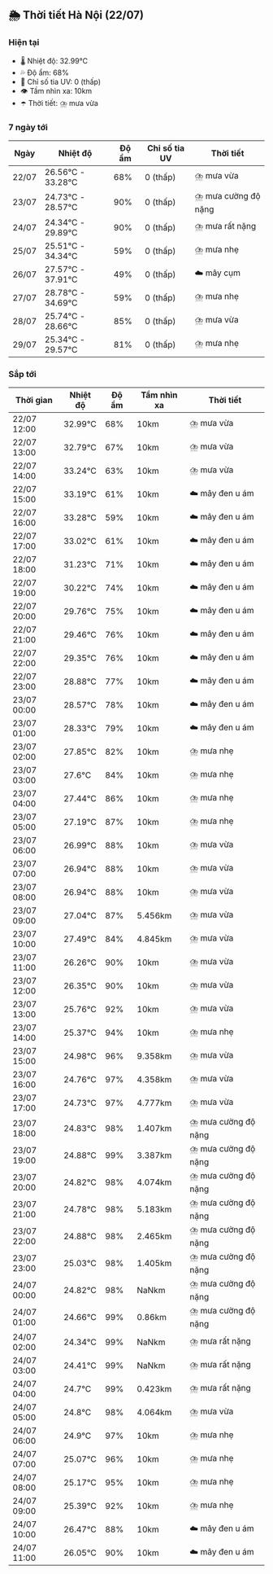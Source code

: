 ## 🌦️ Thời tiết Hà Nội (22/07)

### Hiện tại

- 🌡️ Nhiệt độ: 32.99℃
- 💦 Độ ẩm: 68%
- 🌟 Chỉ số tia UV: 0 (thấp)
- 👁️ Tầm nhìn xa: 10km
- ☂️ Thời tiết: ⛈️ mưa vừa

### 7 ngày tới

| Ngày | Nhiệt độ | Độ ẩm | Chỉ số tia UV | Thời tiết |
| --- | --- | --- | --- | --- |
| 22/07 | 26.56℃ - 33.28℃ | 68% | 0 (thấp) | ⛈️ mưa vừa |
| 23/07 | 24.73℃ - 28.57℃ | 90% | 0 (thấp) | ⛈️ mưa cường độ nặng |
| 24/07 | 24.34℃ - 29.89℃ | 90% | 0 (thấp) | ⛈️ mưa rất nặng |
| 25/07 | 25.51℃ - 34.34℃ | 59% | 0 (thấp) | ⛈️ mưa nhẹ |
| 26/07 | 27.57℃ - 37.91℃ | 49% | 0 (thấp) | ☁️ mây cụm |
| 27/07 | 28.78℃ - 34.69℃ | 59% | 0 (thấp) | ⛈️ mưa nhẹ |
| 28/07 | 25.74℃ - 28.66℃ | 85% | 0 (thấp) | ⛈️ mưa vừa |
| 29/07 | 25.34℃ - 29.57℃ | 81% | 0 (thấp) | ⛈️ mưa nhẹ |

### Sắp tới

| Thời gian | Nhiệt độ | Độ ẩm | Tầm nhìn xa | Thời tiết |
| --- | --- | --- | --- | --- |
| 22/07 12:00 | 32.99℃ | 68% | 10km | ⛈️ mưa vừa |
| 22/07 13:00 | 32.79℃ | 67% | 10km | ⛈️ mưa vừa |
| 22/07 14:00 | 33.24℃ | 63% | 10km | ⛈️ mưa vừa |
| 22/07 15:00 | 33.19℃ | 61% | 10km | ☁️ mây đen u ám |
| 22/07 16:00 | 33.28℃ | 59% | 10km | ☁️ mây đen u ám |
| 22/07 17:00 | 33.02℃ | 61% | 10km | ☁️ mây đen u ám |
| 22/07 18:00 | 31.23℃ | 71% | 10km | ☁️ mây đen u ám |
| 22/07 19:00 | 30.22℃ | 74% | 10km | ☁️ mây đen u ám |
| 22/07 20:00 | 29.76℃ | 75% | 10km | ☁️ mây đen u ám |
| 22/07 21:00 | 29.46℃ | 76% | 10km | ☁️ mây đen u ám |
| 22/07 22:00 | 29.35℃ | 76% | 10km | ☁️ mây đen u ám |
| 22/07 23:00 | 28.88℃ | 77% | 10km | ☁️ mây đen u ám |
| 23/07 00:00 | 28.57℃ | 78% | 10km | ☁️ mây đen u ám |
| 23/07 01:00 | 28.33℃ | 79% | 10km | ☁️ mây đen u ám |
| 23/07 02:00 | 27.85℃ | 82% | 10km | ⛈️ mưa nhẹ |
| 23/07 03:00 | 27.6℃ | 84% | 10km | ⛈️ mưa nhẹ |
| 23/07 04:00 | 27.44℃ | 86% | 10km | ⛈️ mưa nhẹ |
| 23/07 05:00 | 27.19℃ | 87% | 10km | ⛈️ mưa nhẹ |
| 23/07 06:00 | 26.99℃ | 88% | 10km | ⛈️ mưa vừa |
| 23/07 07:00 | 26.94℃ | 88% | 10km | ⛈️ mưa vừa |
| 23/07 08:00 | 26.94℃ | 88% | 10km | ⛈️ mưa vừa |
| 23/07 09:00 | 27.04℃ | 87% | 5.456km | ⛈️ mưa vừa |
| 23/07 10:00 | 27.49℃ | 84% | 4.845km | ⛈️ mưa vừa |
| 23/07 11:00 | 26.26℃ | 90% | 10km | ⛈️ mưa vừa |
| 23/07 12:00 | 26.35℃ | 90% | 10km | ⛈️ mưa vừa |
| 23/07 13:00 | 25.76℃ | 92% | 10km | ⛈️ mưa vừa |
| 23/07 14:00 | 25.37℃ | 94% | 10km | ⛈️ mưa nhẹ |
| 23/07 15:00 | 24.98℃ | 96% | 9.358km | ⛈️ mưa vừa |
| 23/07 16:00 | 24.76℃ | 97% | 4.358km | ⛈️ mưa vừa |
| 23/07 17:00 | 24.73℃ | 97% | 4.777km | ⛈️ mưa vừa |
| 23/07 18:00 | 24.83℃ | 98% | 1.407km | ⛈️ mưa cường độ nặng |
| 23/07 19:00 | 24.88℃ | 99% | 3.387km | ⛈️ mưa cường độ nặng |
| 23/07 20:00 | 24.82℃ | 98% | 4.074km | ⛈️ mưa cường độ nặng |
| 23/07 21:00 | 24.78℃ | 98% | 5.183km | ⛈️ mưa cường độ nặng |
| 23/07 22:00 | 24.88℃ | 98% | 2.465km | ⛈️ mưa cường độ nặng |
| 23/07 23:00 | 25.03℃ | 98% | 1.405km | ⛈️ mưa cường độ nặng |
| 24/07 00:00 | 24.82℃ | 98% | NaNkm | ⛈️ mưa cường độ nặng |
| 24/07 01:00 | 24.66℃ | 99% | 0.86km | ⛈️ mưa cường độ nặng |
| 24/07 02:00 | 24.34℃ | 99% | NaNkm | ⛈️ mưa rất nặng |
| 24/07 03:00 | 24.41℃ | 99% | NaNkm | ⛈️ mưa rất nặng |
| 24/07 04:00 | 24.7℃ | 99% | 0.423km | ⛈️ mưa rất nặng |
| 24/07 05:00 | 24.8℃ | 98% | 4.064km | ⛈️ mưa vừa |
| 24/07 06:00 | 24.9℃ | 97% | 10km | ⛈️ mưa nhẹ |
| 24/07 07:00 | 25.07℃ | 96% | 10km | ⛈️ mưa nhẹ |
| 24/07 08:00 | 25.17℃ | 95% | 10km | ⛈️ mưa nhẹ |
| 24/07 09:00 | 25.39℃ | 92% | 10km | ⛈️ mưa nhẹ |
| 24/07 10:00 | 26.47℃ | 88% | 10km | ☁️ mây đen u ám |
| 24/07 11:00 | 26.05℃ | 90% | 10km | ☁️ mây đen u ám |
